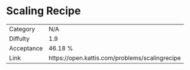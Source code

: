 # Scaling Recipe

<table>
    <tr>
        <td>Category</td>
        <td>N/A</td>
    </tr>
    <tr>
        <td>Diffulty</td>
        <td>1.9</td>
    </tr>
    <tr>
        <td>Acceptance</td>
        <td>46.18 %</td>
    </tr>
    <tr>
        <td>Link</td>
        <td>https://open.kattis.com/problems/scalingrecipe</td>
    </tr>
</table>